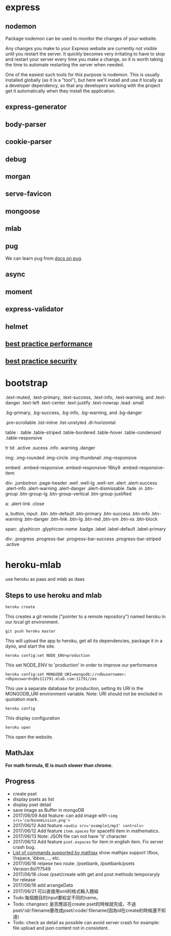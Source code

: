 # express
## nodemon
Package nodemon can be used to monitor the changes of your website.

Any changes you make to your Express website are currently not visible until you restart the server. It quickly becomes very irritating to have to stop and restart your server every time you make a change, so it is worth taking the time to automate restarting the server when needed.

One of the easiest such tools for this purpose is nodemon. This is usually installed globally (as it is a "tool"), but here we'll install and use it locally as a developer dependency, so that any developers working with the project get it automatically when they install the application.

## express-generator

## body-parser

## cookie-parser

## debug

## morgan

## serve-favicon

## mongoose

## mlab

## pug

We can learn pug from [docs on pug](https://pugjs.org/api/getting-started.html).

## async

## moment

## express-validator

## helmet

## [best practice performance](https://expressjs.com/en/advanced/best-practice-performance.html)

## [best practice security](https://expressjs.com/en/advanced/best-practice-security.html)

# bootstrap

.text-muted, .text-primary, .text-success, .text-info, .text-warning, and .text-danger .text-left .text-center .text-justify .text-nowrap .lead .small

.bg-primary, .bg-success, .bg-info, .bg-warning, and .bg-danger

.pre-scrollable .list-inline .list-unstyled .dl-horizontal

table : .table .table-striped .table-bordered .table-hover .table-condensed .table-responsive

tr td: .active .sucess .info .warning .danger

img: .img-rounded .img-circle .img-thumbnail .img-responsive

embed: .embed-responsive .embed-responsive-16by9 .embed-responsive-item

div: .jumbotron .page-header .well .well-lg .well-sm .alert .alert-success .alert-info .alert-warning .alert-danger .alert-dismissable .fade .in .btn-group .btn-group-lg .btn-group-vertical .btn-group-justified

a: .alert-link .close

a, button, input: .btn .btn-default .btn-primary .btn-success .btn-info .btn-warning .btn-danger .btn-link .btn-lg .btn-md ,btn-sm .btn-xs .btn-block

span: .glyphicon .glyphicon-*name* .badge .label .label-default .label-primary

div: .progress .progress-bar .progress-bar-success .progress-bar-striped .active

# heroku-mlab
use heroku as paas and mlab as daas

## Steps to use heroku and mlab
`heroku create`

This creates a git remote ("pointer to a remote repository") named heroku in our local git environment.

`git push heroku master`

This will upload the app to heroku, get all its dependencies, package it in a dyno, and start the site.


`heroku config:set NODE_ENV=production`

This set NODE_ENV to 'production' in order to improve our performance 

`heroku config:set MONGODB_URI=mongodb://<dbusername>:<dbpassword>@ds111791.mlab.com:11791/ims`

This use a separate database for production, setting its URI in the MONGODB_URI  environment variable. Note: URI should not be encloded in quotation mark.

`heroku config`

This display configuration

`heroku open`

This open the website.

## MathJax
**For math formula, IE is much slower than chrome.**

## Progress
* create pset
* display psets as list
* display pset detail
* save image as Buffer in mongoDB
* 2017/06/09 Add feature: can add image with `<img src='carbonemission.png'>`
* 2017/06/12 Add feature `<audio src='example1/mp3' controls>`
* 2017/06/12 Add feature `item.spaces` for spacefill item in mathematics.
* 2017/06/13 Note: JSON file can not have '\t' character
* 2017/06/13 Add feature `pset.espaces` for item in english item. Fix server crash bug.
* [List of commands supported by mathjax](http://docs.mathjax.org/en/latest/tex.html#tex-commands) show mathjax support \fbox, \hspace, \bbox,..., etc.
* 2017/06/16 relaese two route: /psetbank, /psetbank/psets Version:8d7f7549
* 2017/06/16 close /pset/create with get and post methods temporaryly for release
* 2017/06/16 add arrangeData
* 2017/06/21 可以直接用xml的格式輸入題組
* Todo:每個題目的input要給定不同的name。
* Todo: changesrc 是否應該在create pset的時候就完成，不過pset/:id/:filename要改成pset/:code/:filename(因為id在create的時候還不知道)
* Todo: check as detail as possible can avoid server crash for example: file upload and json content not in consistent. 


